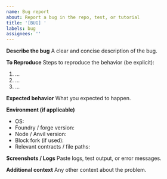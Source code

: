 ```yaml
---
name: Bug report
about: Report a bug in the repo, test, or tutorial
title: '[BUG] '
labels: bug
assignees: ''
---
```


**Describe the bug**
A clear and concise description of the bug.

**To Reproduce**
Steps to reproduce the behavior (be explicit):
1. …
2. …
3. …

**Expected behavior**
What you expected to happen.

**Environment (if applicable)**
- OS:
- Foundry / forge version:
- Node / Anvil version:
- Block fork (if used):
- Relevant contracts / file paths:

**Screenshots / Logs**
Paste logs, test output, or error messages.

**Additional context**
Any other context about the problem.
